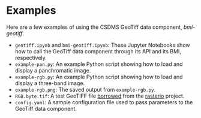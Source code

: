 # Examples

Here are a few examples of using the CSDMS GeoTiff data component,
*bmi-geotiff*.

* `geotiff.ipynb` and `bmi-geotiff.ipynb`: These Jupyter Notebooks show
  how to call the GeoTiff data component through its API and its BMI, respectively.
* `example-pan.py`: An example Python script showing how to load and display a panchromatic image.
* `example-rgb.py`: An example Python script showing how to load and display a three-band image.
* `example-rgb.png`: The saved output from `example-rgb.py`.
* `RGB.byte.tif`: A test GeoTIFF file [borrowed](https://github.com/rasterio/rasterio/blob/master/tests/data/RGB.byte.tif) from the [rasterio](https://github.com/rasterio/rasterio) project.
* `config.yaml`: A sample configuration file used to pass parameters to the GeoTiff data component.
